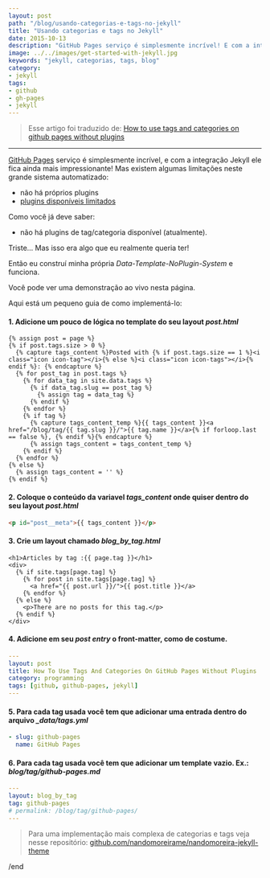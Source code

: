 ```yaml
---
layout: post
path: "/blog/usando-categorias-e-tags-no-jekyll"
title: "Usando categorias e tags no Jekyll"
date: 2015-10-13
description: "GitHub Pages serviço é simplesmente incrível! E com a integração Jekyll ele fica ainda mais impressionante! Mas existem algumas limitações neste grande sistema automatizado"
image: ../../images/get-started-with-jekyll.jpg
keywords: "jekyll, categorias, tags, blog"
category:
- jekyll
tags:
- github
- gh-pages
- jekyll
---
```


> Esse artigo foi traduzido de: [How to use tags and categories on github pages without plugins](http://www.minddust.com/post/tags-and-categories-on-github-pages/)

---

[GitHub Pages](http://pages.github.com/) serviço é simplesmente incrível, e com a integração  Jekyll ele fica ainda mais impressionante! Mas existem algumas limitações neste grande sistema automatizado:

* não há próprios plugins
* [plugins disponíveis limitados](https://pages.github.com/versions/)

Como você já deve saber:

* não há plugins de tag/categoria disponível (atualmente).

Triste... Mas isso era algo que eu realmente queria ter!

Então eu construí minha própria _Data-Template-NoPlugin-System_ e funciona.

Você pode ver uma demonstração ao vivo nesta página.

Aqui está um pequeno guia de como implementá-lo:

#### 1. Adicione um pouco de lógica no template do seu layout _post.html_

```twig
{% assign post = page %}
{% if post.tags.size > 0 %}
  {% capture tags_content %}Posted with {% if post.tags.size == 1 %}<i class="icon icon-tag"></i>{% else %}<i class="icon icon-tags"></i>{% endif %}: {% endcapture %}
  {% for post_tag in post.tags %}
    {% for data_tag in site.data.tags %}
      {% if data_tag.slug == post_tag %}
        {% assign tag = data_tag %}
      {% endif %}
    {% endfor %}
    {% if tag %}
      {% capture tags_content_temp %}{{ tags_content }}<a href="/blog/tag/{{ tag.slug }}/">{{ tag.name }}</a>{% if forloop.last == false %}, {% endif %}{% endcapture %}
      {% assign tags_content = tags_content_temp %}
    {% endif %}
  {% endfor %}
{% else %}
  {% assign tags_content = '' %}
{% endif %}
```

#### 2. Coloque o conteúdo da variavel *tags_content* onde quiser dentro do seu layout _post.html_

```html
<p id="post__meta">{{ tags_content }}</p>
```

#### 3. Crie um layout chamado *blog_by_tag.html*

```twig
<h1>Articles by tag :{{ page.tag }}</h1>
<div>
  {% if site.tags[page.tag] %}
    {% for post in site.tags[page.tag] %}
      <a href="{{ post.url }}/">{{ post.title }}</a>
    {% endfor %}
  {% else %}
    <p>There are no posts for this tag.</p>
  {% endif %}
</div>
```

#### 4. Adicione em seu _post entry_ o front-matter, como de costume.

```yaml
---
layout: post
title: How To Use Tags And Categories On GitHub Pages Without Plugins
category: programming
tags: [github, github-pages, jekyll]
---
```

#### 5. Para cada tag usada você tem que adicionar uma entrada dentro do arquivo *_data/tags.yml*

```yaml
- slug: github-pages
  name: GitHub Pages
```

#### 6. Para cada tag usada você tem que adicionar um template vazio. Ex.: _blog/tag/github-pages.md_

```yaml
---
layout: blog_by_tag
tag: github-pages
# permalink: /blog/tag/github-pages/
---
```

> Para uma implementação mais complexa de categorias e tags veja nesse repositório: [github.com/nandomoreirame/nandomoreira-jekyll-theme](https://github.com/nandomoreirame/nandomoreira-jekyll-theme/tree/master/source/_data)

/end
